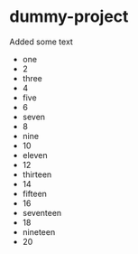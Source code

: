 # dummy-project

Added some text

* one
* 2
* three
* 4
* five
* 6
* seven
* 8
* nine
* 10
* eleven
* 12
* thirteen
* 14
* fifteen
* 16
* seventeen
* 18
* nineteen
* 20
